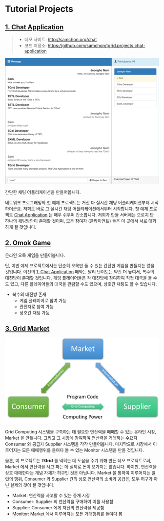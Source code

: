 # Tutorial Projects
## [1. Chat Application](chat-application.md)
> - 데모 사이트: http://samchon.org/chat
> - 코드 저장소: https://github.com/samchon/tgrid.projects.chat-application

![Chat Application](../../../assets/images/projects/chat-application/demo.png)

간단한 채팅 어플리케이션을 만들어봅니다.

네트워크 프로그래밍의 첫 예제 프로젝트는 거진 다 실시간 채팅 어플리케이션부터 시작하더군요. 저희도 바로 그 실시간 채팅 어플리케이션에서부터 시작합니다. 첫 예제 프로젝트 [Chat Application](chat-application.md) 는 매우 쉬우며 간소합니다. 저희가 만들 서버에는 오로지 단 하나의 채팅방만이 존재할 것이며, 모든 참여자 (클라이언트) 들은 이 곳에서 서로 대화하게 될 것입니다.




## [2. Omok Game](omok-game.md)
온라인 오목 게임을 만들어봅니다.

단, 이번 예제 프로젝트에서는 단순히 오목만 둘 수 있는 간단한 게임을 만들지는 않을 것입니다. 이전의 [1. Chat Application](#1-chat-application) 때와는 달리 난이도는 약간 더 높여서, 복수의 대진방이 존재할 것입니다. 게임 플레이어들은 각 대진방에 참여하여 직접 대국을 둘 수도 있고, 다른 플레이어들의 대국을 관람할 수도 있으며, 상호간 채팅도 할 수 있습니다.

  - 복수의 대진방 존재
    - 게임 플레이어로 참여 가능
    - 관전자로 참여 가능
    - 상호간 채팅 가능




## [3. Grid Market](grid-market.md)
![Actors](../../../assets/images/projects/grid-market/actors.png)

Grid Computing 시스템을 구축하는 데 필요한 연산력을 매매할 수 있는 온라인 시장, Market 을 만듦니다. 그리고 그 시장에 참여하여 연산력을 거래하는 수요자 Consumer 와 공급자 Supplier 시스템을 각각 만들어봅니다. 마지막으로 시장에서 이루어지는 모든 매매행위를 들여다 볼 수 있는 Monitor 시스템을 만들 것입니다.

물론, 이 프로젝트는 **TGrid** 를 익히는 데 도움을 주기 위해 만든 데모 프로젝트로써, Market 에서 연산력을 사고 파는 데 실제로 돈이 오가지는 않습니다. 하지만, 연산력을 상호 매매한다는 개념 자체가 허구인 것은 아닙니다. Market 을 통하여 이루어지는 일련의 행위, Consumer 와 Supplier 간의 상호 연산력의 소비와 공급은, 모두 허구가 아닌 실제의 것이 될 것입니다.

  - Market: 연산력을 사고팔 수 있는 중개 시장
  - Consumer: Supplier 의 연산력을 구매하여 이를 사용함
  - Supplier: Consumer 에게 자신의 연산력을 제공함
  - Monitor: Market 에서 이루어지는 모든 거래행위를 들여다 봄